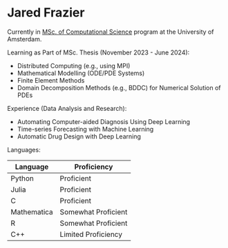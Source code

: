 # Jared Frazier

Currently in [MSc. of Computational Science](https://www.uva.nl/en/programmes/masters/computational-science/computational-science.html) program at the University of Amsterdam.

Learning as Part of MSc. Thesis (November 2023 - June 2024):
* Distributed Computing (e.g., using MPI)
* Mathematical Modelling (ODE/PDE Systems)
* Finite Element Methods
* Domain Decomposition Methods (e.g., BDDC) for Numerical Solution of PDEs

Experience (Data Analysis and Research):
* Automating Computer-aided Diagnosis Using Deep Learning
* Time-series Forecasting with Machine Learning
* Automatic Drug Design with Deep Learning

Languages:

| Language    | Proficiency |
| ----------- | ----------- |
| Python      | Proficient       |
| Julia           | Proficient        |
| C       | Proficient|
| Mathematica | Somewhat Proficient |
| R           | Somewhat Proficient |
| C++         | Limited Proficiency |


<!-- [![Top Langs](https://github-readme-stats.vercel.app/api/top-langs/?username=jfdev001)](https://github.com/anuraghazra/github-readme-stats) -->

<!--
**jfdev001/jfdev001** is a ✨ _special_ ✨ repository because its `README.md` (this file) appears on your GitHub profile.

Here are some ideas to get you started:

- 🔭 I’m currently working on ...
- 🌱 I’m currently learning ...
- 👯 I’m looking to collaborate on ...
- 🤔 I’m looking for help with ...
- 💬 Ask me about ...
- 📫 How to reach me: ...
- 😄 Pronouns: ...
- ⚡ Fun fact: ...
-->
